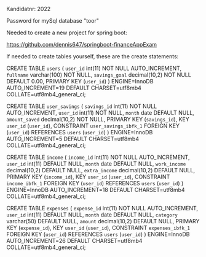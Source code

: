 Kandidatnr: 2022

Password for mySql database "toor"

Needed to create a new project for spring boot:

https://github.com/dennis647/springboot-financeAppExam

If needed to create tables yourself, these are the create statements:

CREATE TABLE `users` (
`user_id` int(11) NOT NULL AUTO_INCREMENT,
`fullname` varchar(100) NOT NULL,
`savings_goal` decimal(10,2) NOT NULL DEFAULT 0.00,
PRIMARY KEY (`user_id`)
) ENGINE=InnoDB AUTO_INCREMENT=19 DEFAULT CHARSET=utf8mb4 COLLATE=utf8mb4_general_ci;

CREATE TABLE `user_savings` (
`savings_id` int(11) NOT NULL AUTO_INCREMENT,
`user_id` int(11) NOT NULL,
`month` date DEFAULT NULL,
`amount_saved` decimal(10,2) NOT NULL,
PRIMARY KEY (`savings_id`),
KEY `user_id` (`user_id`),
CONSTRAINT `user_savings_ibfk_1` FOREIGN KEY (`user_id`) REFERENCES `users` (`user_id`)
) ENGINE=InnoDB AUTO_INCREMENT=5 DEFAULT CHARSET=utf8mb4 COLLATE=utf8mb4_general_ci;


CREATE TABLE `income` (
`income_id` int(11) NOT NULL AUTO_INCREMENT,
`user_id` int(11) DEFAULT NULL,
`month` date DEFAULT NULL,
`work_income` decimal(10,2) DEFAULT NULL,
`extra_income` decimal(10,2) DEFAULT NULL,
PRIMARY KEY (`income_id`),
KEY `user_id` (`user_id`),
CONSTRAINT `income_ibfk_1` FOREIGN KEY (`user_id`) REFERENCES `users` (`user_id`)
) ENGINE=InnoDB AUTO_INCREMENT=18 DEFAULT CHARSET=utf8mb4 COLLATE=utf8mb4_general_ci;

CREATE TABLE `expenses` (
`expense_id` int(11) NOT NULL AUTO_INCREMENT,
`user_id` int(11) DEFAULT NULL,
`month` date DEFAULT NULL,
`category` varchar(50) DEFAULT NULL,
`amount` decimal(10,2) DEFAULT NULL,
PRIMARY KEY (`expense_id`),
KEY `user_id` (`user_id`),
CONSTRAINT `expenses_ibfk_1` FOREIGN KEY (`user_id`) REFERENCES `users` (`user_id`)
) ENGINE=InnoDB AUTO_INCREMENT=26 DEFAULT CHARSET=utf8mb4 COLLATE=utf8mb4_general_ci;

